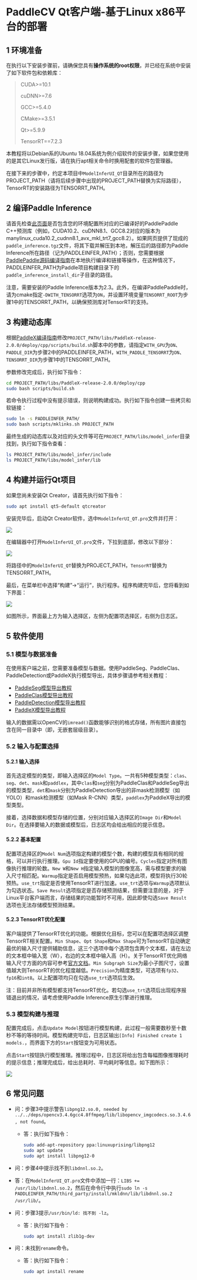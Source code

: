 # PaddleCV Qt客户端-基于Linux x86平台的部署

## 1 环境准备

在执行以下安装步骤前，请确保您具有**操作系统的root权限**，并已经在系统中安装了如下软件包和依赖库：

> CUDA>=10.1
>
> cuDNN>=7.6
>
> GCC>=5.4.0
>
> CMake>=3.5.1
>
> Qt>=5.9.9
>
> TensorRT==7.2.3

本教程将以Debian系的Ubuntu 18.04系统为例介绍软件的安装步骤，如果您使用的是其它Linux发行版，请在执行apt相关命令时换用配套的软件包管理器。

在接下来的步骤中，约定本项目中`ModelInferUI_QT`目录所在的路径为PROJECT_PATH（请将后续步骤中出现的PROJECT_PATH替换为实际路径），TensorRT的安装路径为TENSORRT_PATH。

## 2 编译Paddle Inference

请首先检查[此页面](https://paddleinference.paddlepaddle.org.cn/v2.1/user_guides/download_lib.html)是否包含您的环境配置所对应的已编译好的PaddlePaddle C++预测库（例如，CUDA10.2、cuDNN8.1、GCC8.2对应的版本为manylinux_cuda10.2_cudnn8.1_avx_mkl_trt7_gcc8.2）。如果网页提供了现成的`paddle_inference.tgz`文件，将其下载并解压到本地，解压后的路径即为Paddle Inference所在路径（记为PADDLEINFER_PATH）；否则，您需要根据[PaddlePaddle源码编译指南](https://www.paddlepaddle.org.cn/documentation/docs/zh/install/compile/linux-compile.html)在本地执行编译和链接等操作，在这种情况下，PADDLEINFER_PATH为Paddle项目构建目录下的`paddle_inference_install_dir`子目录的路径。

注意，需要安装的Paddle Inference版本为2.3。此外，在编译PaddlePaddle时，请为cmake指定`-DWITH_TENSORRT`选项为`ON`，并设置环境变量`TENSORRT_ROOT`为步骤1中的TENSORRT_PATH，以确保预测库对TensorRT的支持。

## 3 构建动态库

根据[PaddleX编译指南](https://github.com/PaddlePaddle/PaddleX/blob/develop/deploy/cpp/docs/compile/paddle/linux.md#step-3-%E4%BF%AE%E6%94%B9%E7%BC%96%E8%AF%91%E5%8F%82%E6%95%B0)修改`PROJECT_PATH/libs/PaddleX-release-2.0.0/deploy/cpp/scripts/build.sh`脚本中的参数，请指定`WITH_GPU`为`ON`、`PADDLE_DIR`为步骤2中的PADDLEINFER_PATH，`WITH_PADDLE_TENSORRT`为`ON`、`TENSORRT_DIR`为步骤1中的TENSORRT_PATH。

参数修改完成后，执行如下指令：

```bash
cd PROJECT_PATH/libs/PaddleX-release-2.0.0/deploy/cpp
sudo bash scripts/build.sh
```

若命令执行过程中没有提示错误，则说明构建成功。执行如下指令创建一些拷贝和软链接：

```bash
sudo ln -s PADDLEINFER_PATH/
sudo bash scripts/mklinks.sh PROJECT_PATH
```

最终生成的动态库以及对应的头文件等可在`PROJECT_PATH/libs/model_infer`目录找到，执行如下指令查看：

```bash
ls PROJECT_PATH/libs/model_infer/include
ls PROJECT_PATH/libs/model_infer/lib
```

## 4 构建并运行Qt项目

如果您尚未安装Qt Creator，请首先执行如下指令：

```bash 
sudo apt install qt5-default qtcreator
```

安装完毕后，启动Qt Creator软件，选中`ModelInferUI_QT.pro`文件并打开：

![](./docs/pics/打开pro文件.png)

在编辑器中打开`ModelInferUI_QT.pro`文件，下拉到底部，修改以下部分：

![](./docs/pics/修改pro文件.png)

将路径中的`ModelInferUI_QT`替换为PROJECT_PATH，`TensorRT`替换为TENSORRT_PATH。

最后，在菜单栏中选择“构建”->“运行”，执行程序。程序构建完毕后，您将看到如下界面：

![](./docs/pics/界面示意图.png)

如图所示，界面最上方为输入选择区，左侧为配置项选择区，右侧为日志区。

## 5 软件使用

### 5.1 模型与数据准备

在使用客户端之前，您需要准备模型与数据。使用PaddleSeg、PaddleClas、PaddleDetection或PaddleX执行模型导出，具体步骤请参考相关教程：

+ [PaddleSeg模型导出教程](https://github.com/PaddlePaddle/PaddleX/blob/develop/deploy/cpp/docs/models/paddleseg.md)
+ [PaddleClas模型导出教程](https://github.com/PaddlePaddle/PaddleX/blob/develop/deploy/cpp/docs/models/paddleclas.md)
+ [PaddleDetection模型导出教程](https://github.com/PaddlePaddle/PaddleX/blob/develop/deploy/cpp/docs/models/paddledetection.md)
+ [PaddleX模型导出教程](https://github.com/PaddlePaddle/PaddleX/blob/develop/docs/apis/export_model.md)

输入的数据需以OpenCV的`imread()`函数能够识别的格式存储，所有图片直接包含在同一目录中（即，无嵌套层级目录）。

### 5.2 输入与配置选择

#### 5.2.1 输入选择

首先选定模型的类型，即输入选择区的`Model Type`。一共有5种模型类型：`clas`、`seg`、`det`、`mask`和`paddlex`，其中`clas`和`seg`分别为PaddleClas和PaddleSeg导出的模型类型，`det`和`mask`分别为PaddleDetection导出的非mask检测模型（如YOLO）和mask检测模型（如Mask R-CNN）类型，`paddlex`为PaddleX导出的模型类型。

接着，选择数据和模型存储的位置，分别对应输入选择区的`Image Dir`和`Model Dir`。在选择要输入的数据或模型后，日志区均会给出相应的提示信息。

#### 5.2.2 基本配置

配置项选择区的`Model Num`选项指定构建的模型个数，构建的模型具有相同的规格，可以并行执行推理。`Gpu Id`指定要使用的GPU的编号。`Cycles`指定对所有图像执行推理的轮数。`New W`和`New H`指定输入模型的图像宽高，需与模型要求的输入尺寸相匹配。`Warmup`指定是否启用模型预热，如果勾选此项，模型将执行30轮预热。`use_trt`指定是否使用TensorRT进行加速。`use_trt`选项与`Warmup`选项默认为勾选状态。`Save Result`选项指定是否存储预测结果，但需要注意的是，对于Linux平台客户端而言，存储结果的功能暂时不可用，因此即使勾选`Save Result`选项也无法存储模型预测结果。

#### 5.2.3 TensorRT优化配置

客户端提供了TensorRT优化的功能。根据优化目标，您可以在配置项选择区调整TensorRT相关配置。`Min Shape`、`Opt Shape`和`Max Shape`可为TensorRT自动确定最优的输入尺寸提供辅助信息，这三个选项中每个选项包含两个文本框，请在左边的文本框中输入宽（W），右边的文本框中输入高（H）。关于TensorRT优化网络输入尺寸方面的内容可参考[官方文档](https://docs.nvidia.com/deeplearning/tensorrt/api/python_api/infer/Core/OptimizationProfile.html)。`Min Subgraph Size`为最小子图尺寸，设置值越大则TensorRT的优化程度越低。`Precision`为精度类型，可选项有`fp32`、`fp16`和`int8`。以上配置项均只在勾选`use_trt`选项后生效。

注：目前并非所有模型都支持TensorRT优化。若勾选`use_trt`选项后出现程序报错退出的情况，请考虑使用Paddle Inference原生引擎进行推理。

### 5.3 模型构建与推理

配置完成后，点击`Update Model`按钮进行模型构建，此过程一般需要数秒至十数秒不等的等待时间。模型构建完毕后，日志区输出`[Info] Finished create 1 models.`，而界面下方的`Start`按钮变为可用状态。

点击`Start`按钮执行模型推理。推理过程中，日志区将给出包含每幅图像推理耗时的提示信息；推理完成后，给出总耗时、平均耗时等信息。如下图所示：

![](./docs/pics/运行结果展示.png)

## 6 常见问题

+ 问：步骤3中提示警告`libpng12.so.0, needed by ../../deps/opencv3.4.6gcc4.8ffmpeg/lib/libopencv_imgcodecs.so.3.4.6, not found`。

  - 答：执行如下指令：

    ```bash
    sudo add-apt-repository ppa:linuxuprising/libpng12
    sudo apt update
    sudo apt install libpng12-0
    ```

+ 问：步骤4中提示找不到`libdnnl.so.2`。
  
- 答：在`ModelInferUI_QT.pro`文件中添加一行：`LIBS += /usr/lib/libdnnl.so.2`，然后在命令行中执行`sudo ln -s PADDLEINFER_PATH/third_party/install/mkldnn/lib/libdnnl.so.2 /usr/lib/`。
  
+ 问：步骤3提示`/usr/bin/ld: 找不到 -lz`。

  - 答：执行如下指令：

    ```bash
    sudo apt install zlib1g-dev
    ```

+ 问：未找到`rename`命令。

  - 答：执行如下指令：

    ```bash
    sudo apt install rename
    ```
